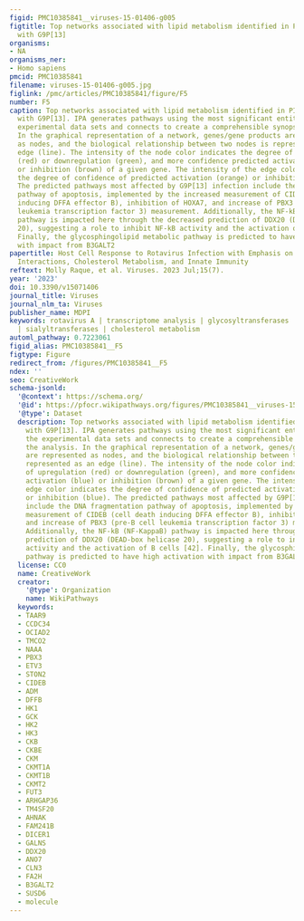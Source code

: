 ```yaml
---
figid: PMC10385841__viruses-15-01406-g005
figtitle: Top networks associated with lipid metabolism identified in PIEs infected
  with G9P[13]
organisms:
- NA
organisms_ner:
- Homo sapiens
pmcid: PMC10385841
filename: viruses-15-01406-g005.jpg
figlink: /pmc/articles/PMC10385841/figure/F5
number: F5
caption: Top networks associated with lipid metabolism identified in PIEs infected
  with G9P[13]. IPA generates pathways using the most significant entities from the
  experimental data sets and connects to create a comprehensible synopsis of the analysis.
  In the graphical representation of a network, genes/gene products are represented
  as nodes, and the biological relationship between two nodes is represented as an
  edge (line). The intensity of the node color indicates the degree of upregulation
  (red) or downregulation (green), and more confidence predicted activation (blue)
  or inhibition (brown) of a given gene. The intensity of the edge color indicates
  the degree of confidence of predicted activation (orange) or inhibition (blue).
  The predicted pathways most affected by G9P[13] infection include the DNA fragmentation
  pathway of apoptosis, implemented by the increased measurement of CIDEB (cell death
  inducing DFFA effector B), inhibition of HOXA7, and increase of PBX3 (pre-B cell
  leukemia transcription factor 3) measurement. Additionally, the NF-kB (NF-KappaB)
  pathway is impacted here through the decreased prediction of DDX20 (DEAD-box helicase
  20), suggesting a role to inhibit NF-kB activity and the activation of B cells [42].
  Finally, the glycosphingolipid metabolic pathway is predicted to have high activation
  with impact from B3GALT2
papertitle: Host Cell Response to Rotavirus Infection with Emphasis on Virus–Glycan
  Interactions, Cholesterol Metabolism, and Innate Immunity
reftext: Molly Raque, et al. Viruses. 2023 Jul;15(7).
year: '2023'
doi: 10.3390/v15071406
journal_title: Viruses
journal_nlm_ta: Viruses
publisher_name: MDPI
keywords: rotavirus A | transcriptome analysis | glycosyltransferases | fucosyltransferases
  | sialyltransferases | cholesterol metabolism
automl_pathway: 0.7223061
figid_alias: PMC10385841__F5
figtype: Figure
redirect_from: /figures/PMC10385841__F5
ndex: ''
seo: CreativeWork
schema-jsonld:
  '@context': https://schema.org/
  '@id': https://pfocr.wikipathways.org/figures/PMC10385841__viruses-15-01406-g005.html
  '@type': Dataset
  description: Top networks associated with lipid metabolism identified in PIEs infected
    with G9P[13]. IPA generates pathways using the most significant entities from
    the experimental data sets and connects to create a comprehensible synopsis of
    the analysis. In the graphical representation of a network, genes/gene products
    are represented as nodes, and the biological relationship between two nodes is
    represented as an edge (line). The intensity of the node color indicates the degree
    of upregulation (red) or downregulation (green), and more confidence predicted
    activation (blue) or inhibition (brown) of a given gene. The intensity of the
    edge color indicates the degree of confidence of predicted activation (orange)
    or inhibition (blue). The predicted pathways most affected by G9P[13] infection
    include the DNA fragmentation pathway of apoptosis, implemented by the increased
    measurement of CIDEB (cell death inducing DFFA effector B), inhibition of HOXA7,
    and increase of PBX3 (pre-B cell leukemia transcription factor 3) measurement.
    Additionally, the NF-kB (NF-KappaB) pathway is impacted here through the decreased
    prediction of DDX20 (DEAD-box helicase 20), suggesting a role to inhibit NF-kB
    activity and the activation of B cells [42]. Finally, the glycosphingolipid metabolic
    pathway is predicted to have high activation with impact from B3GALT2
  license: CC0
  name: CreativeWork
  creator:
    '@type': Organization
    name: WikiPathways
  keywords:
  - TAAR9
  - CCDC34
  - OCIAD2
  - TMCO2
  - NAAA
  - PBX3
  - ETV3
  - STON2
  - CIDEB
  - ADM
  - DFFB
  - HK1
  - GCK
  - HK2
  - HK3
  - CKB
  - CKBE
  - CKM
  - CKMT1A
  - CKMT1B
  - CKMT2
  - FUT3
  - ARHGAP36
  - TM4SF20
  - AHNAK
  - FAM241B
  - DICER1
  - GALNS
  - DDX20
  - ANO7
  - CLN3
  - FA2H
  - B3GALT2
  - SUSD6
  - molecule
---
```

